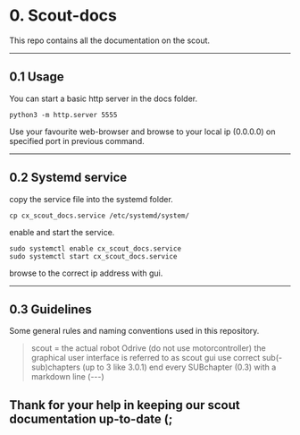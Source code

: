# 0. Scout-docs

This repo contains all the documentation on the scout.

---
## 0.1 Usage
You can start a basic http server in the docs folder.
```
python3 -m http.server 5555
```
Use your favourite web-browser and browse to your local ip (0.0.0.0) on specified port in previous command.

---
## 0.2 Systemd service
copy the service file into the systemd folder.
```
cp cx_scout_docs.service /etc/systemd/system/
```
enable and start the service.
```
sudo systemctl enable cx_scout_docs.service
sudo systemctl start cx_scout_docs.service
```
browse to the correct ip address with gui.

---
## 0.3 Guidelines
Some general rules and naming conventions used in this repository.
> scout = the actual robot
> Odrive (do not use motorcontroller)
> the graphical user interface is referred to as scout gui
> use correct sub(-sub)chapters (up to 3 like 3.0.1)
> end every SUBchapter (0.3) with a markdown line (---)

Thank for your help in keeping our scout documentation up-to-date (;
---
